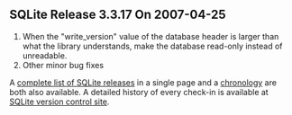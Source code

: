 ## SQLite Release 3\.3\.17 On 2007\-04\-25

1. When the "write\_version" value of the database header is larger than
 what the library understands, make the database read\-only instead of
 unreadable.
2. Other minor bug fixes



A [complete list of SQLite releases](../changes.html)
 in a single page and a [chronology](../chronology.html) are both also available.
 A detailed history of every
 check\-in is available at
 [SQLite version control site](https://www.sqlite.org/src/timeline).


